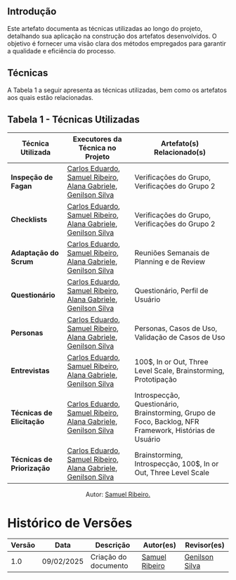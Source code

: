 ## Introdução

Este artefato documenta as técnicas utilizadas ao longo do projeto, detalhando sua aplicação na construção dos artefatos desenvolvidos. O objetivo é fornecer uma visão clara dos métodos empregados para garantir a qualidade e eficiência do processo.

## Técnicas

A Tabela 1 a seguir apresenta as técnicas utilizadas, bem como os artefatos aos quais estão relacionadas.

## Tabela 1 - Técnicas Utilizadas

| **Técnica Utilizada**       | **Executores da Técnica no Projeto** | **Artefato(s) Relacionado(s)**  |
|----------------------------|--------------------------------------|--------------------------------|
| **Inspeção de Fagan**       |   [Carlos Eduardo](https://github.com/dudupaz), [Samuel Ribeiro](https://github.com/SamuelRicosta), [Alana Gabriele](https://github.com/alanagabriele), [Genilson Silva](https://github.com/GenilsonJrs)                                   | Verificações do Grupo, Verificações do Grupo 2 |
| **Checklists**              |  [Carlos Eduardo](https://github.com/dudupaz), [Samuel Ribeiro](https://github.com/SamuelRicosta), [Alana Gabriele](https://github.com/alanagabriele), [Genilson Silva](https://github.com/GenilsonJrs)                                    | Verificações do Grupo, Verificações do Grupo 2 |
| **Adaptação do Scrum**      |  [Carlos Eduardo](https://github.com/dudupaz), [Samuel Ribeiro](https://github.com/SamuelRicosta), [Alana Gabriele](https://github.com/alanagabriele), [Genilson Silva](https://github.com/GenilsonJrs)                                   | Reuniões Semanais de Planning e de Review |
| **Questionário**            |  [Carlos Eduardo](https://github.com/dudupaz), [Samuel Ribeiro](https://github.com/SamuelRicosta), [Alana Gabriele](https://github.com/alanagabriele), [Genilson Silva](https://github.com/GenilsonJrs)                                    | Questionário, Perfil de Usuário |
| **Personas**                |  [Carlos Eduardo](https://github.com/dudupaz), [Samuel Ribeiro](https://github.com/SamuelRicosta), [Alana Gabriele](https://github.com/alanagabriele), [Genilson Silva](https://github.com/GenilsonJrs)                                    | Personas, Casos de Uso, Validação de Casos de Uso |
| **Entrevistas**             |  [Carlos Eduardo](https://github.com/dudupaz), [Samuel Ribeiro](https://github.com/SamuelRicosta), [Alana Gabriele](https://github.com/alanagabriele), [Genilson Silva](https://github.com/GenilsonJrs)                                    | 100$, In or Out, Three Level Scale, Brainstorming, Prototipação |
| **Técnicas de Elicitação**  |  [Carlos Eduardo](https://github.com/dudupaz), [Samuel Ribeiro](https://github.com/SamuelRicosta), [Alana Gabriele](https://github.com/alanagabriele), [Genilson Silva](https://github.com/GenilsonJrs)                                    | Introspecção, Questionário, Brainstorming, Grupo de Foco, Backlog, NFR Framework, Histórias de Usuário |
| **Técnicas de Priorização** |  [Carlos Eduardo](https://github.com/dudupaz), [Samuel Ribeiro](https://github.com/SamuelRicosta), [Alana Gabriele](https://github.com/alanagabriele), [Genilson Silva](https://github.com/GenilsonJrs)                                    | Brainstorming, Introspecção, 100$, In or Out, Three Level Scale |

<p style="text-align: center; font-size: 14px;">
    Autor: <a href="https://github.com/SamuelRicosta" target="_blank">Samuel Ribeiro.</a> 
</p>

# Histórico de Versões

| **Versão** | **Data**   | **Descrição**                              | **Autor(es)**                                      | **Revisor(es)**                                    |
| ---------- | ---------- | ------------------------------------------ | -------------------------------------------------- | -------------------------------------------------- |
| 1.0        | 09/02/2025 | Criação do documento                       | [Samuel Ribeiro](https://github.com/SamuelRicosta) | [Genilson Silva](https://github.com/GenilsonJrs)   |